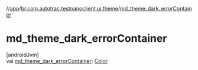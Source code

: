 //[app](../../index.md)/[br.com.autotrac.testnanoclient.ui.theme](index.md)/[md_theme_dark_errorContainer](md_theme_dark_error-container.md)

# md_theme_dark_errorContainer

[androidJvm]\
val [md_theme_dark_errorContainer](md_theme_dark_error-container.md): [Color](https://developer.android.com/reference/kotlin/androidx/compose/ui/graphics/Color.html)
